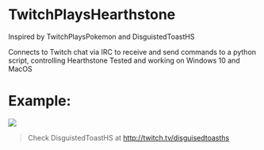 # TwitchPlaysHearthstone
Inspired by TwitchPlaysPokemon and DisguistedToastHS

Connects to Twitch chat via IRC to receive and send commands to a python script, controlling Hearthstone
Tested and working on Windows 10 and MacOS

# Example:
![](https://gifs.com/gif/twitch-chat-plays-hearthstone-l5yjr1)
> Check DisguistedToastHS at http://twitch.tv/disguisedtoasths
